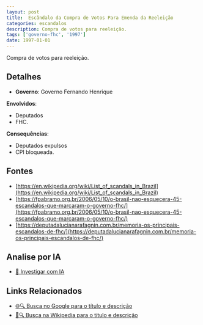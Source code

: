 ```yaml
---
layout: post
title:  Escândalo da Compra de Votos Para Emenda da Reeleição
categories: escandalos
description: Compra de votos para reeleição.
tags: ['governo-fhc', '1997']
date: 1997-01-01
---
```


Compra de votos para reeleição.

## Detalhes
- **Governo**: Governo Fernando Henrique

**Envolvidos**:
- Deputados
- FHC.


**Consequências**:
- Deputados expulsos
- CPI bloqueada.


## Fontes
- [https://en.wikipedia.org/wiki/List_of_scandals_in_Brazil](https://en.wikipedia.org/wiki/List_of_scandals_in_Brazil)
- [https://fpabramo.org.br/2006/05/10/o-brasil-nao-esquecera-45-escandalos-que-marcaram-o-governo-fhc/](https://fpabramo.org.br/2006/05/10/o-brasil-nao-esquecera-45-escandalos-que-marcaram-o-governo-fhc/)
- [https://deputadalucianarafagnin.com.br/memoria-os-principais-escandalos-de-fhc/](https://deputadalucianarafagnin.com.br/memoria-os-principais-escandalos-de-fhc/)


## Analise por IA
- [🤖 Investigar com IA](https://www.perplexity.ai/search?q=Esc%C3%A2ndalo%20da%20Compra%20de%20Votos%20Para%20Emenda%20da%20Reelei%C3%A7%C3%A3o%20Compra%20de%20votos%20para%20reelei%C3%A7%C3%A3o.%20Governo%20Fernando%20Henrique)

## Links Relacionados
- [🌐🔍 Busca no Google para o título e descrição](https://www.google.com/search?q=Esc%C3%A2ndalo%20da%20Compra%20de%20Votos%20Para%20Emenda%20da%20Reelei%C3%A7%C3%A3o%20Compra%20de%20votos%20para%20reelei%C3%A7%C3%A3o.%20Governo%20Fernando%20Henrique)
- [📖🔍 Busca na Wikipedia para o título e descrição](https://pt.wikipedia.org/w/index.php?search=Esc%C3%A2ndalo%20da%20Compra%20de%20Votos%20Para%20Emenda%20da%20Reelei%C3%A7%C3%A3o%20Compra%20de%20votos%20para%20reelei%C3%A7%C3%A3o.%20Governo%20Fernando%20Henrique)

